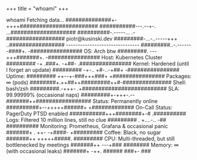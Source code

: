 +++
title = "whoami"
+++

<style>
    .hide-content {
        display: none;    
    }

    .show-content {
        display: block;
    }
</style>


<div id="animated-terminal" class="termynal show-content" data-ty-startDelay="100" data-termynal>
    <span data-ty="input" data-ty-prompt="~/piotr >"> whoami</span>
    <span data-ty data-ty-delay="50">Fetching data...</span>
    <span data-ty="progress"></span>
    <span data-ty>##############+-++++########################</span>
    <span data-ty>###########---.--+-. ...####################</span>
    <span data-ty>##########-.-----...    .-##################    piotr@kusinski.dev</span>
    <span data-ty>#########-...-..-----+++ ..#################    -------------------------------</span>
    <span data-ty>#########..-.-------####+. -################    OS: Arch btw</span>
    <span data-ty>#########. ---+++#######+. -################    Host: Kubernetes Cluster</span>
    <span data-ty>######### -+  .###+. -+##- .################    Kernel: Hardened (until I forget an update)</span>
    <span data-ty>######### -+-.. +#-..-+##+ -################    Uptime: <span id="sinceBirth"></span></span>
    <span data-ty>######### ++--+-###+++###+ +################    Packages: ∞ (pods)</span>
    <span data-ty>########+.++##++#########++#-###############    Shell: bash/zsh</span>
    <span data-ty>#########.-+++- .+##########################    SLA: 99.99999% (occasional naps)</span>
    <span data-ty>#########+-+++-.--#######++#################    Status: Permanently online</span>
    <span data-ty>##########+--+++++######+     +#############    On-Call Status: PagerDuty PTSD enabled</span>
    <span data-ty>###########+++########+-#        .##########    Logs: Filtered 10 million lines, still no clue</span>
    <span data-ty>######### .  +....-.. -##         ##########    Monitoring: Prometheus, Grafana & occasional panic</span>
    <span data-ty>#######+ .   ++-   -+####-        +#########    Coffee: Black, no sugar</span>
    <span data-ty>#######++     +++++#####.          #########    CPU: Multi-threaded, but still bottlenecked by meetings</span>
    <span data-ty>#######++     ---+###               ########    Memory: ∞ (with occasional leaks)</span>
    <span data-ty>#######+       -++.                   ######    </span>
    <span data-ty>###+-                                    ###    </span>
</div>




<pre id="static-terminal" class="neofetch hide-content">
> neofetch


##############+-++++########################
###########---.--+-. ...####################    
##########-.-----...    .-##################    piotr@kusinski.dev
#########-...-..-----+++ ..#################    -------------------------------
#########..-.-------####+. -################    OS: Arch btw
#########. ---+++#######+. -################    Host: Kubernetes Cluster
######### -+  .###+. -+##- .################    Kernel: Hardened (until I forget an update)
######### -+-.. +#-..-+##+ -################    Uptime: <span id="sinceBirth"></span>
######### ++--+-###+++###+ +################    Packages: ∞ (pods)
########+.++##++#########++#-###############    Shell: bash/zsh
#########.-+++- .+##########################    SLA: 99.99999% (occasional naps)
#########+-+++-.--#######++#################    Status: Permanently online
##########+--+++++######+     +#############    On-Call Status: PagerDuty PTSD enabled
###########+++########+-#        .##########    Logs: Filtered 10 million lines, still no clue
######### .  +....-.. -##         ##########    Monitoring: Prometheus, Grafana & occasional panic
#######+ .   ++-   -+####-        +#########    Coffee: Black, no sugar
#######++     +++++#####.          #########    CPU: Multi-threaded, but still bottlenecked by meetings
#######++     ---+###               ########    Memory: ∞ (with occasional leaks)
#######+       -++.                   ######    
###+-                                    ###    

</pre>

<script>
let updateElapsedTime = () => {
    const birthDate = new Date("1997-02-13T09:30:00.000Z");

    let getElapsedTime = () => {
        const now = new Date();
        let years = now.getFullYear() - birthDate.getFullYear();
        let months = now.getMonth() - birthDate.getMonth();
        let days = now.getDate() - birthDate.getDate();
        let hours = now.getHours() - birthDate.getHours();
        let minutes = now.getMinutes() - birthDate.getMinutes();
        let seconds = now.getSeconds() - birthDate.getSeconds();

        /* Adjust for negative values */
        if (seconds < 0) {
            seconds += 60;
            minutes--;
        }
        if (minutes < 0) {
            minutes += 60;
            hours--;
        }
        if (hours < 0) {
            hours += 24;
            days--;
        }
        if (days < 0) {
            const lastMonth = new Date(now.getFullYear(), now.getMonth(), 0);
            days += lastMonth.getDate();
            months--;
        }
        if (months < 0) {
            months += 12;
            years--;
        }

        /* Ensure two-digit formatting */
        const formatTime = (num) => (num < 10 ? "0" + num : num);

        return `${years} years, ${months} months, ${days} days, ${formatTime(hours)}:${formatTime(minutes)}:${formatTime(seconds)}`;
    };

    let update = () => {
        document.getElementById("sinceBirth").textContent = getElapsedTime();
    };

    update();
    setInterval(update, 1000);
};

updateElapsedTime();
</script>
<script>
    function isMobileDevice() {
        let device = /Android|webOS|iPhone|iPad|iPod|BlackBerry|IEMobile|Opera Mini/i.test(navigator.userAgent);
        console.log(device);
        return device;
    }

    let staticTerminal = document.getElementById("static-terminal");
    let animatedTerminal = document.getElementById("animated-terminal");

    if (isMobileDevice()) {
        animatedTerminal.classList.remove("show-content");
        animatedTerminal.classList.add("hide-content");
        staticTerminal.classList.add("show-content");
        staticTerminal.classList.remove("hide-content");
    }

    console.log(staticTerminal);

</script>
